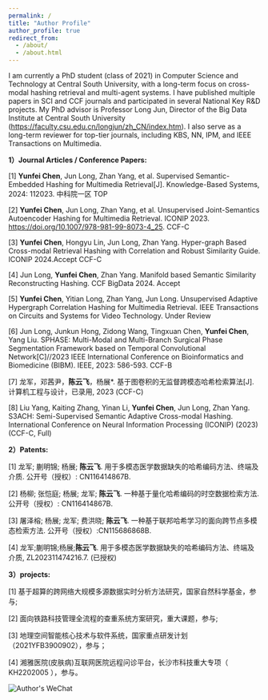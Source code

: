 ```yaml
---
permalink: /
title: "Author Profile"
author_profile: true
redirect_from: 
  - /about/
  - /about.html
---
```


I am currently a PhD student (class of 2021) in Computer Science and Technology at Central South University, with a long-term focus on cross-modal hashing retrieval and multi-agent systems. I have published multiple papers in SCI and CCF journals and participated in several National Key R&D projects. My PhD advisor is Professor Long Jun, Director of the Big Data Institute at Central South University (https://faculty.csu.edu.cn/longjun/zh_CN/index.htm). I also serve as a long-term reviewer for top-tier journals, including KBS, NN, IPM, and IEEE Transactions on Multimedia.

**1）Journal Articles / Conference Papers:**

[1]	**Yunfei Chen**, Jun Long, Zhan Yang, et al. Supervised Semantic-Embedded Hashing for Multimedia Retrieval[J]. Knowledge-Based Systems, 2024: 112023. 中科院一区 TOP

[2]	**Yunfei Chen**, Jun Long, Zhan Yang, et al. Unsupervised Joint-Semantics Autoencoder Hashing for Multimedia Retrieval. ICONIP 2023. https://doi.org/10.1007/978-981-99-8073-4_25. CCF-C

[3] **Yunfei Chen**, Hongyu Lin, Jun Long, Zhan Yang. Hyper-graph Based Cross-modal Retrieval Hashing with Correlation and Robust Similarity Guide. ICONIP 2024.Accept CCF-C

[4]	Jun Long, **Yunfei Chen**, Zhan Yang. Manifold based Semantic Similarity Reconstructing Hashing. CCF BigData 2024. Accept

[5]	**Yunfei Chen**, Yitian Long, Zhan Yang, Jun Long. Unsupervised Adaptive Hypergraph Correlation Hashing for Multimedia Retrieval. IEEE Transactions on Circuits and Systems for Video Technology. Under Review

[6] Jun Long, Junkun Hong, Zidong Wang, Tingxuan Chen, **Yunfei Chen**, Yang Liu. SPHASE: Multi-Modal and Multi-Branch Surgical Phase Segmentation Framework based on Temporal Convolutional Network[C]//2023 IEEE International Conference on Bioinformatics and Biomedicine (BIBM). IEEE, 2023: 586-593. CCF-B

[7] 龙军，邓茜尹，**陈云飞**，杨展*. 基于图卷积的无监督跨模态哈希检索算法[J]. 计算机工程与设计，已录用, 2023 (CCF-C)

[8] Liu Yang, Kaiting Zhang, Yinan Li, **Yunfei Chen**, Jun Long, Zhan Yang. S3ACH: Semi-Supervised Semantic Adaptive Cross-modal Hashing. International Conference on Neural Information Processing (ICONIP) (2023)(CCF-C, Full)


**2）Patents:**

[1]	龙军; 蒯明锦; 杨展; **陈云飞**. 用于多模态医学数据缺失的哈希编码方法、终端及介质. 公开号（授权）: CN116414867B.

[2]	杨柳; 张恺庭; 杨展; 龙军; **陈云飞**. 一种基于量化哈希编码的时空数据检索方法. 公开号（授权）: CN116414867B.

[3]	屠泽榕; 杨展; 龙军; 费洪晓; **陈云飞**. 一种基于联邦哈希学习的面向跨节点多模态检索方法. 公开号（授权）:CN115686868B.

[4] 龙军;蒯明锦;杨展;**陈云飞**. 用于多模态医学数据缺失的哈希编码方法、终端及介质, ZL202311474216.7. (已授权)

**3）projects:**

[1]	基于超算的跨网络大规模多源数据实时分析方法研究，国家自然科学基金，参与;

[2]	面向铁路科技管理全流程的查重系统方案研究，重大课题，参与;

[3]	地理空间智能核心技术与软件系统，国家重点研发计划（2021YFB3900902），参与；

[4]	湘雅医院(皮肤病)互联网医院远程问诊平台，长沙市科技重大专项（ KH2202005 ），参与。


![Author's WeChat](https://yunfeichenmy.github.io/yunfeichen.github.io//images/wechat.jpg)
